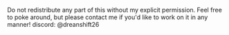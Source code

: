 Do not redistribute any part of this without my explicit permission.
Feel free to poke around, but please contact me if you'd like to work on it in any manner!
discord: @dreanshift26
